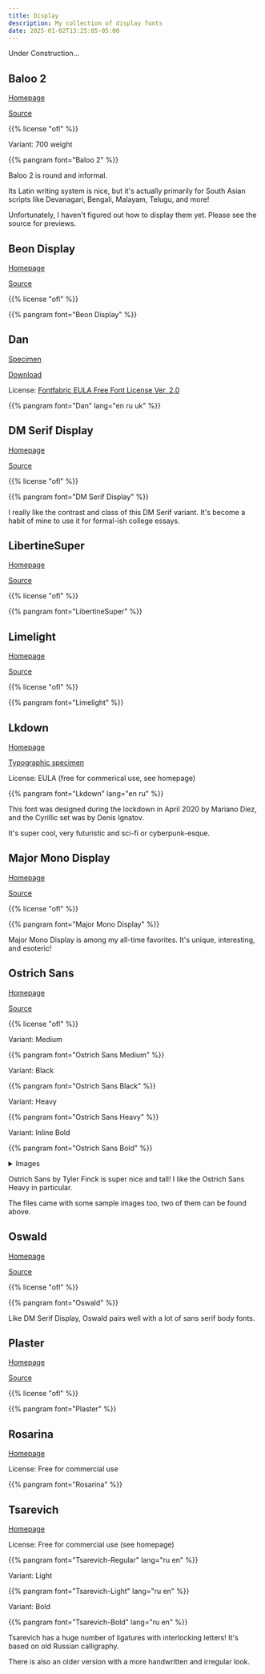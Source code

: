 ```yaml
---
title: Display
description: My collection of display fonts
date: 2025-01-02T13:25:05-05:00
---
```


Under Construction...

## Baloo 2

[Homepage](https://fonts.google.com/specimen/Baloo+2)

[Source](https://github.com/EkType/Baloo2)

{{% license "ofl" %}}

<span class="primary">Variant</span>: 700 weight

{{% pangram font="Baloo 2" %}}

Baloo 2 is round and informal.

Its Latin writing system is nice, but it's actually primarily for South Asian scripts
like Devanagari, Bengali, Malayam, Telugu, and more!

Unfortunately, I haven't figured out how to display them yet. Please see the source
for previews.

## Beon Display

[Homepage](https://noirblancrouge.com/fonts/beon-display)

[Source](https://github.com/noirblancrouge/Beon)

{{% license "ofl" %}}

{{% pangram font="Beon Display" %}}

## Dan

[Specimen](https://www.behance.net/gallery/501615/DAN-Free-Font)

[Download](https://localfonts.eu/freefonts/decorative-cyrillic-free-fonts/dan)

License: [Fontfabric EULA Free Font License Ver. 2.0](https://localfonts.eu/wp-content/uploads/2017/12/EULA-Free-Font-License-Ver.-2.0.pdf)

{{% pangram font="Dan" lang="en ru uk" %}}

## DM Serif Display

[Homepage](https://fonts.google.com/specimen/DM+Serif+Display)

[Source](https://github.com/googlefonts/dm-fonts)

{{% license "ofl" %}}

{{% pangram font="DM Serif Display" %}}

I really like the contrast and class of this DM Serif variant.
It's become a habit of mine to use it for formal-ish college essays.

## LibertineSuper

[Homepage](https://noirblancrouge.com/fonts/libertinesuper)

[Source](https://github.com/noirblancrouge/LibertineSuper)

{{% license "ofl" %}}

{{% pangram font="LibertineSuper" %}}

## Limelight

[Homepage](https://fonts.google.com/specimen/Limelight)

[Source](https://github.com/librefonts/limelight)

{{% license "ofl" %}}

{{% pangram font="Limelight" %}}

## Lkdown

[Homepage](https://rostype.com/lkdown)

[Typographic specimen](https://www.behance.net/gallery/95166229/Lkdown-Free-font?locale=en_US)

License: EULA (free for commerical use, see homepage)

{{% pangram font="Lkdown" lang="en ru" %}}

This font was designed during the lockdown in April 2020 by Mariano Diez, and the
Cyrillic set was by Denis Ignatov.

It's super cool, very futuristic and sci-fi or cyberpunk-esque.

## Major Mono Display

[Homepage](https://fonts.google.com/specimen/Major+Mono+Display)

[Source](https://github.com/googlefonts/majormono)

{{% license "ofl" %}}

{{% pangram font="Major Mono Display" %}}

Major Mono Display is among my all-time favorites. It's unique, interesting, and esoteric!

## Ostrich Sans

[Homepage](https://www.theleagueofmoveabletype.com/ostrich-sans)

[Source](https://github.com/theleagueof/ostrich-sans)

{{% license "ofl" %}}

<span class="primary">Variant</span>: Medium

{{% pangram font="Ostrich Sans Medium" %}}

<span class="primary">Variant</span>: Black

{{% pangram font="Ostrich Sans Black" %}}

<span class="primary">Variant</span>: Heavy

{{% pangram font="Ostrich Sans Heavy" %}}

<span class="primary">Variant</span>: Inline Bold

{{% pangram font="Ostrich Sans Bold" %}}

<details>
<summary>Images</summary>
{{< ostrich-sans-images.inline >}}
    {{ with .Page.Resources.Get "samples/OstrichSans-4.jpg" }}
        <img src="{{ .RelPermalink }}" alt="4th sample image of Ostrich Sans">
    {{ end }}
    {{ with .Page.Resources.Get "samples/OstrichSans-5.jpg" }}
        <img src="{{ .RelPermalink }}" alt="5th sample image of Ostrich Sans">
    {{ end }}
{{< /ostrich-sans-images.inline >}}
</details>

Ostrich Sans by Tyler Finck is super nice and tall! I like the Ostrich Sans Heavy
in particular.

The files came with some sample images too, two of them can be found above.

## Oswald

[Homepage](https://fonts.google.com/specimen/Oswald)

[Source](https://github.com/googlefonts/OswaldFont)

{{% license "ofl" %}}

{{% pangram font="Oswald" %}}

Like DM Serif Display, Oswald pairs well with a lot of sans serif body fonts.

## Plaster

[Homepage](https://fonts.google.com/specimen/Plaster)

[Source](https://github.com/SorkinType/Plaster)

{{% license "ofl" %}}

{{% pangram font="Plaster" %}}

## Rosarina

[Homepage](https://www.behance.net/gallery/47054079/Rosarina-Font)

License: Free for commercial use

{{% pangram font="Rosarina" %}}

## Tsarevich

[Homepage](http://www.mishapanfilov.ru/font_tsarevich_en.html)

License: Free for commercial use (see homepage)

{{% pangram font="Tsarevich-Regular" lang="ru en" %}}

<span class="primary">Variant</span>: Light

{{% pangram font="Tsarevich-Light" lang="ru en" %}}

<span class="primary">Variant</span>: Bold

{{% pangram font="Tsarevich-Bold" lang="ru en" %}}

Tsarevich has a huge number of ligatures with interlocking letters! It's based on old
Russian calligraphy.

There is also an older version with a more handwritten and irregular look.
